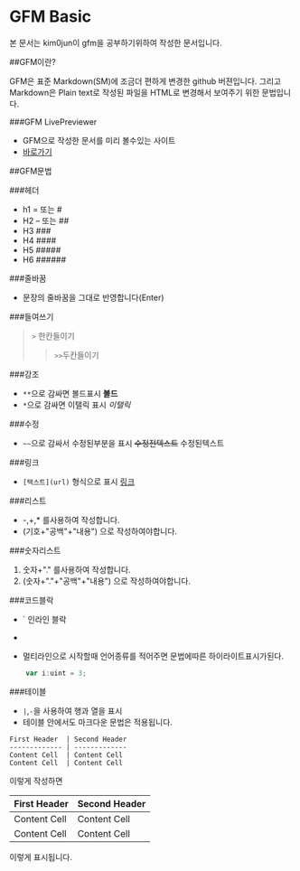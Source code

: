 GFM Basic
=================
본 문서는 kim0jun이 gfm을 공부하기위하여 작성한 문서입니다.  

##GFM이란?

GFM은 표준 Markdown(SM)에 조금더 편하게 변경한 github 버젼입니다. 
그리고 Markdown은 Plain text로 작성된 파일을 HTML로 변경해서 보여주기 위한 문법입니다.

###GFM LivePreviewer

- GFM으로 작성한 문서를 미리 볼수있는 사이트
- [바로가기](http://tmpvar.com/markdown.html)

##GFM문법

###헤더
- h1 = 또는 #
- H2 – 또는 ##
- H3 ### 
- H4 #### 
- H5 #####
- H6 ######

###줄바꿈
- 문장의 줄바꿈을 그대로 반영합니다(Enter)

###들여쓰기
> `>` 한칸들이기
>> `>>`두칸들이기

###강조
- `**`으로 감싸면 볼드표시   **볼드**
- `*`으로 감싸면 이탤릭 표시  *이탤릭*


###수정
- `~~`으로 감싸서 수정된부분을 표시
~~수정전텍스트~~ 수정된텍스트

###링크
- `[텍스트](url)` 형식으로 표시
[링크](https://github.com/kim0jun/TIL/blob/master/GFM/gfm-basic.md)

###리스트
- -,+,* 를사용하여 작성합니다.
- (기호+"공백"+"내용") 으로 작성하여야합니다.

###숫자리스트
1. 숫자+"." 를사용하여 작성합니다.
2. (숫자+"."+"공백"+"내용") 으로 작성하여야합니다.

###코드블락

- `   인라인 블락
- ``` 멀티라인 블락
- 멀티라인으로 시작할때 언어종류를 적어주면 문법에따른 하이라이트표시가된다.

```javascript
    var i:uint = 3;
```

###테이블
- `|`,`-`을 사용하여 행과 열을 표시
- 테이블 안에서도 마크다운 문법은 적용됩니다.
```
First Header  | Second Header
------------- | -------------
Content Cell  | Content Cell
Content Cell  | Content Cell
```
이렇게 작성하면

First Header  | Second Header
------------- | -------------
Content Cell  | Content Cell
Content Cell  | Content Cell

이렇게 표시됩니다.




